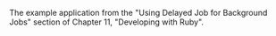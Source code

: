 The example application from the "Using Delayed Job for Background Jobs" section of Chapter 11, "Developing with Ruby".